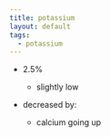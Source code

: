 ```yaml
---
title: potassium
layout: default
tags: 
  - potassium
---
```


- 2.5%
  - slightly low
  
- decreased by: 
  - calcium going up
